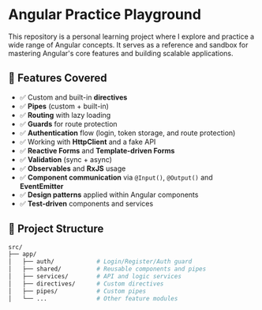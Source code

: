 # Angular Practice Playground

This repository is a personal learning project where I explore and practice a wide range of Angular concepts. It serves as a reference and sandbox for mastering Angular's core features and building scalable applications.

## 🚀 Features Covered

- ✅ Custom and built-in **directives**
- ✅ **Pipes** (custom + built-in)
- ✅ **Routing** with lazy loading
- ✅ **Guards** for route protection
- ✅ **Authentication** flow (login, token storage, and route protection)
- ✅ Working with **HttpClient** and a fake API
- ✅ **Reactive Forms** and **Template-driven Forms**
- ✅ **Validation** (sync + async)
- ✅ **Observables** and **RxJS** usage
- ✅ **Component communication** via `@Input()`, `@Output()` and **EventEmitter**
- ✅ **Design patterns** applied within Angular components
- ✅ **Test-driven** components and services

## 📁 Project Structure

```bash
src/
├── app/
│   ├── auth/            # Login/Register/Auth guard
│   ├── shared/          # Reusable components and pipes
│   ├── services/        # API and logic services
│   ├── directives/      # Custom directives
│   ├── pipes/           # Custom pipes
│   └── ...              # Other feature modules
